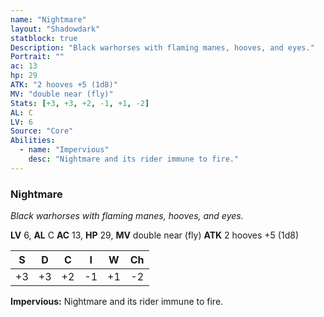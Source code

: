 ```yaml
---
name: "Nightmare"
layout: "Shadowdark"
statblock: true
Description: "Black warhorses with flaming manes, hooves, and eyes."
Portrait: ""
ac: 13
hp: 29
ATK: "2 hooves +5 (1d8)"
MV: "double near (fly)"
Stats: [+3, +3, +2, -1, +1, -2]
AL: C
LV: 6
Source: "Core"
Abilities:
  - name: "Impervious"
    desc: "Nightmare and its rider immune to fire."
---
```


### Nightmare

_Black warhorses with flaming manes, hooves, and eyes._

**LV** 6, **AL** C
**AC** 13, **HP** 29, **MV** double near (fly)
**ATK** 2 hooves +5 (1d8)

|  S  |  D  |  C  |  I  |  W  |  Ch  |
|:---:|:---:|:---:|:---:|:---:|:----:|
| +3 | +3 | +2 | -1 | +1 | -2 |

**Impervious:** Nightmare and its rider immune to fire.

